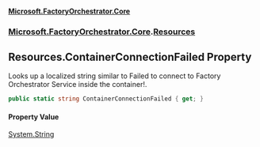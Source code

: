#### [Microsoft.FactoryOrchestrator.Core](./Microsoft-FactoryOrchestrator-Core.md 'Microsoft.FactoryOrchestrator.Core')
### [Microsoft.FactoryOrchestrator.Core](./Microsoft-FactoryOrchestrator-Core.md 'Microsoft.FactoryOrchestrator.Core').[Resources](./Microsoft-FactoryOrchestrator-Core-Resources.md 'Microsoft.FactoryOrchestrator.Core.Resources')
## Resources.ContainerConnectionFailed Property
Looks up a localized string similar to Failed to connect to Factory Orchestrator Service inside the container!.  
```csharp
public static string ContainerConnectionFailed { get; }
```
#### Property Value
[System.String](https://docs.microsoft.com/en-us/dotnet/api/System.String 'System.String')  
